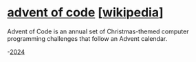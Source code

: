 # [advent of code](https://adventofcode.com/) [[wikipedia](https://en.wikipedia.org/wiki/Advent_of_Code)]

Advent of Code is an annual set of Christmas-themed computer programming challenges that follow an Advent calendar.

-[2024](https://github.com/iambasantarai/advent-of-code/tree/main/2024)
